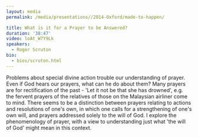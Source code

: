 ```yaml
---
layout: media
permalink: /media/presentations//2014-Oxford/made-to-happen/

title: What is it for a Prayer to be Answered?
duration: '38:47'
video: loAt_W7Y9Lk
speakers:
  - Roger Scruton
bio:
  - bios/scruton.html
---
```

Problems about special divine action trouble our understanding of prayer. Even if God hears our prayers, what can he do about them? Many prayers are for rectification of the past - 'Let it not be that she has drowned', e.g. the fervent prayers of the relatives of those on the Malaysian airliner come to mind. There seems to be a distinction between prayers relating to actions and resolutions of one's own, in which one calls for a strengthening of one's own will, and prayers addressed solely to the will of God. I explore the phenomenology of prayer, with a view to understanding just what 'the will of God' might mean in this context.
